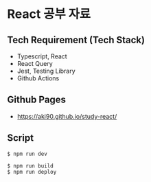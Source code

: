 # React 공부 자료


## Tech Requirement (Tech Stack)
- Typescript, React
- React Query
- Jest, Testing Library
- Github Actions

## Github Pages
- https://aki90.github.io/study-react/

## Script

```
$ npm run dev
```
```
$ npm run build
$ npm run deploy
```

